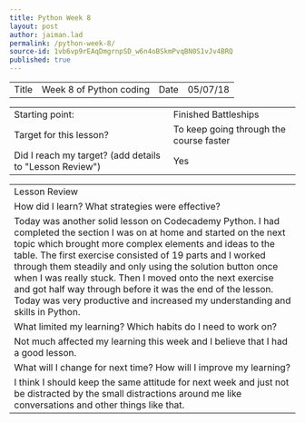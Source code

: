 ```yaml
---
title: Python Week 8
layout: post
author: jaiman.lad
permalink: /python-week-8/
source-id: 1vb6vp9rEAqDmgrnpSD_w6n4oBSkmPvqBN0S1vJv4BRQ
published: true
---
```

<table>
  <tr>
    <td>Title</td>
    <td>Week 8 of Python coding </td>
    <td>Date</td>
    <td>05/07/18</td>
  </tr>
</table>


<table>
  <tr>
    <td>Starting point:</td>
    <td>Finished Battleships</td>
  </tr>
  <tr>
    <td>Target for this lesson?</td>
    <td>To keep going through the course faster</td>
  </tr>
  <tr>
    <td>Did I reach my target? 
(add details to "Lesson Review")</td>
    <td> Yes </td>
  </tr>
</table>


<table>
  <tr>
    <td>Lesson Review</td>
  </tr>
  <tr>
    <td>How did I learn? What strategies were effective? </td>
  </tr>
  <tr>
    <td>Today was another solid lesson on Codecademy Python. I had completed the section I was on at home and started on the next topic which brought more complex elements and ideas to the table. The first exercise consisted of 19 parts and I worked through them steadily and only using the solution button once when I was really stuck. Then I moved onto the next exercise and got half way through before it was the end of the lesson. Today was very productive and increased my understanding and skills in Python.</td>
  </tr>
  <tr>
    <td>What limited my learning? Which habits do I need to work on? </td>
  </tr>
  <tr>
    <td>Not much affected my learning this week and I believe that I had a good lesson.</td>
  </tr>
  <tr>
    <td>What will I change for next time? How will I improve my learning?</td>
  </tr>
  <tr>
    <td>I think I should keep the same attitude for next week and just not be distracted by the small distractions around me like conversations and other things like that.</td>
  </tr>
</table>


